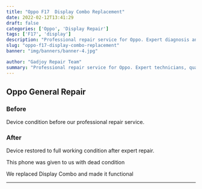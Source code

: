 ```yaml
---
title: "Oppo F17  Display Combo Replacement"
date: 2022-02-12T13:41:29
draft: false
categories: ['Oppo', 'Display Repair']
tags: ['F17', 'display']
description: "Professional repair service for Oppo. Expert diagnosis and quality repairs in Bangalore."
slug: "oppo-f17-display-combo-replacement"
banner: "img/banners/banner-4.jpg"

author: "Gadjoy Repair Team"
summary: "Professional repair service for Oppo. Expert technicians, quality parts, warranty included."
---
```


## Oppo General Repair

### Before

Device condition before our professional repair service.

### After

Device restored to full working condition after expert repair.

This phone was given to us with dead condition

We replaced Display Combo and made it functional

---